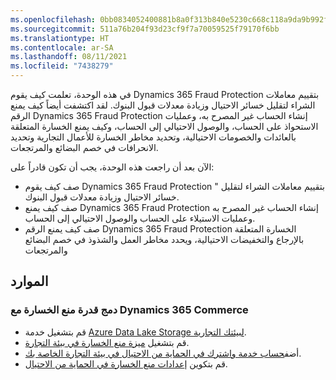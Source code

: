 ```yaml
---
ms.openlocfilehash: 0bb0834052400881b8a0f313b840e5230c668c118a9da9b992fa66aa8b794aef
ms.sourcegitcommit: 511a76b204f93d23cf9f7a70059525f79170f6bb
ms.translationtype: HT
ms.contentlocale: ar-SA
ms.lasthandoff: 08/11/2021
ms.locfileid: "7438279"
---
```

في هذه الوحدة، تعلمت كيف يقوم Dynamics 365 Fraud Protection بتقييم معاملات الشراء لتقليل خسائر الاحتيال وزيادة معدلات قبول البنوك. لقد اكتشفت أيضاً كيف يمنع الرقم Dynamics 365 Fraud Protection إنشاء الحساب غير المصرح به، وعمليات الاستحواذ على الحساب، والوصول الاحتيالي إلى الحساب، وكيف يمنع الخسارة المتعلقة بالعائدات والخصومات الاحتيالية، وتحديد مخاطر الخسارة للأعمال التجارية وتحديد الانحرافات في خصم البضائع والمرتجعات.

الآن بعد أن راجعت هذه الوحدة، يجب أن تكون قادراً على:

 -  صف كيف يقوم Dynamics 365 Fraud Protection " بتقييم معاملات الشراء لتقليل خسائر الاحتيال وزيادة معدلات قبول البنوك.
 -  صف كيف يمنع Dynamics 365 Fraud Protection إنشاء الحساب غير المصرح به وعمليات الاستيلاء على الحساب والوصول الاحتيالي إلى الحساب.
 -  صف كيف يمنع الرقم Dynamics 365 Fraud Protection الخسارة المتعلقة بالإرجاع والتخفيضات الاحتيالية، ويحدد مخاطر العمل والشذوذ في خصم البضائع والمرتجعات

## <a name="resources"></a>الموارد

### <a name="integrate-the-loss-prevention-capability-with-dynamics-365-commerce"></a>دمج قدرة منع الخسارة مع Dynamics 365 Commerce

 -  قم بتشغيل خدمة [Azure Data Lake Storage لبيئتك التجارية](/dynamics365/fraud-protection/loss-prevention-integration-with-commerce).
 -  قم بتشغيل [ميزة منع الخسارة في بيئة التجارة](/dynamics365/fraud-protection/loss-prevention-integration-with-commerce).
 -  أضف[حساب خدمة واشترك في الحماية من الاحتيال في بيئة التجارة الخاصة بك](/dynamics365/fraud-protection/loss-prevention-integration-with-commerce).
 -  قم بتكوين [إعدادات منع الخسارة في الحماية من الاحتيال](/dynamics365/fraud-protection/loss-prevention-integration-with-commerce).
